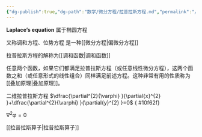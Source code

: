 ```yaml
---
{"dg-publish":true,"dg-path":"数学/微分方程/拉普拉斯方程.md","permalink":"/数学/微分方程/拉普拉斯方程/","dgPassFrontmatter":true,"noteIcon":"","created":"2024-05-21T15:20:28.252+08:00","updated":"2024-05-31T19:33:25.338+08:00"}
---
```


**Laplace’s equation**
属于椭圆方程

又称调和方程、位势方程
是一种[[微分方程\|偏微分方程]]

拉普拉斯方程的解称为[[调和函数\|调和函数]]

任意两个函数，如果它们都满足拉普拉斯方程（或任意线性微分方程），这两个函数之和（或任意形式的线性组合）同样满足前述方程。这种非常有用的性质称为[[叠加原理\|叠加原理]]。

二维拉普拉斯方程
$\dfrac{\partial^{2}{\varphi} }{\partial{x}^{2} }+\dfrac{\partial^{2}{\varphi} }{\partial{y}^{2} }=0$
{ #10f62f}


$\nabla^{2}\varphi=0$

[[拉普拉斯算子\|拉普拉斯算子]]

